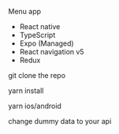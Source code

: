 Menu app 
- React native
- TypeScript
- Expo (Managed)
- React navigation v5
- Redux

git clone the repo

yarn install

yarn ios/android

change dummy data to your api